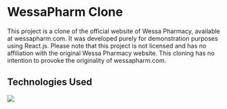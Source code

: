 # WessaPharm Clone

This project is a clone of the official website of Wessa Pharmacy, available at wessapharm.com. 
It was developed purely for demonstration purposes using React.js. 
Please note that this project is not licensed and has no affiliation with the original Wessa Pharmacy website. 
This cloning has no intention to provoke the originality of wessapharm.com.

## Technologies Used

![](/assets/react-logo.png)
